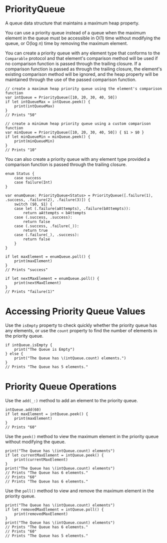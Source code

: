 # PriorityQueue

A queue data structure that maintains a maximum heap property.

You can use a priority queue instead of a queue when the maximum element in the queue 
must be accessible in O(1) time without modifying the queue, or O(log *n*) time by removing
the maximum element.

You can create a priority queue with any element type that conforms to the `Comparable`
protocol and that element's comparison method will be used if no comparison function is passed
through the trailing closure.  If a comparison function is passed as through the trailing closure, the
element's existing comparison method will be ignored, and the heap property will be maintained
through the use of the passed comparison function.

```
// create a maximum heap priority queue using the element's comparison function
var intQueue = PriorityQueue([10, 20, 30, 40, 50])
if let intQueueMax = intQueue.peek() {
    print(intQueueMax)
}
// Prints "50"

// create a minimum heap priority queue using a custom comparison function
var minQueue = PriorityQueue([10, 20, 30, 40, 50]) { $1 > $0 }
if let minQueueMin = minQueue.peek() {
    print(minQueueMin)
}
// Prints "10"
```

You can also create a priority queue with any element type provided a comparison function is passed
through the trailing closure.

```
enum Status {
    case success
    case failure(Int)
}

var enumQueue: PriorityQueue<Status> = PriorityQueue([.failure(1), .success, .failure(2), .failure(3)]) {
    switch ($0, $1) {
    case let (.failure(aAttempts), .failure(bAttempts)):
        return aAttempts < bAttempts
    case (.success, .success):
        return false
    case (.success, .failure(_)):
        return true
    case (.failure(_), .success):
        return false
    }
}

if let maxElement = enumQueue.poll() {
    print(maxElement)
}
// Prints "success"

if let nextMaxElement = enumQueue.poll() {
    print(nextMaxElement)
}
// Prints "failure(1)"
```

Accessing Priority Queue Values
=======================
Use the `isEmpty` property to check quickly whether the priority queue has any elements,
or use the `count` property to find the number of elements in the priority queue.
```
if intQueue.isEmpty {
    print("The Queue is Empty")
} else {
    print("The Queue has \(intQueue.count) elements.")
}
// Prints "The Queue has 5 elements."
```

Priority Queue Operations
=======================
Use the `add(_:)` method to add an element to the priority queue.
```
intQueue.add(60)
if let maxElement = intQueue.peek() {
    print(maxElement)
}
// Prints "60"
```
Use the `peek()` method to view the maximum element in the priority queue
without modifying the queue.
```
print("The Queue has \(intQueue.count) elements")
if let currentMaxElement = intQueue.peek() {
    print(currentMaxElement)
}
print("The Queue has \(intQueue.count) elements")
// Prints "The Queue has 6 elements."
// Prints "60"
// Prints "The Queue has 6 elements."
```
Use the `poll()` method to view and remove the maximum element in the
priority queue.
```
print("The Queue has \(intQueue.count) elements")
if let removedMaxElement = intQueue.poll() {
    print(removedMaxElement)
}
print("The Queue has \(intQueue.count) elements")
// Prints "The Queue has 6 elements."
// Prints "60"
// Prints "The Queue has 5 elements."
```

